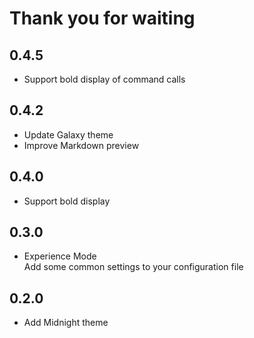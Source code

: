 # Thank you for waiting

## 0.4.5

- Support bold display of command calls

## 0.4.2

- Update Galaxy theme
- Improve Markdown preview

## 0.4.0

- Support bold display

## 0.3.0

- Experience Mode  
  Add some common settings to your configuration file

## 0.2.0

- Add Midnight theme
